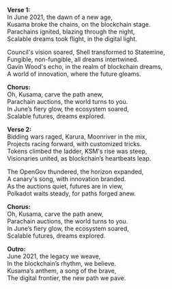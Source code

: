 **Verse 1:**\
In June 2021, the dawn of a new age,\
Kusama broke the chains, on the blockchain stage.\
Parachains ignited, blazing through the night,\
Scalable dreams took flight, in the digital light.

Council's vision soared, Shell transformed to Statemine,\
Fungible, non-fungible, all dreams intertwined.\
Gavin Wood's echo, in the realm of blockchain dreams,\
A world of innovation, where the future gleams.

**Chorus:**\
Oh, Kusama, carve the path anew,\
Parachain auctions, the world turns to you.\
In June’s fiery glow, the ecosystem soared,\
Scalable futures, dreams explored.

**Verse 2:**\
Bidding wars raged, Karura, Moonriver in the mix,\
Projects racing forward, with customized tricks.\
Tokens climbed the ladder, KSM's rise was steep,\
Visionaries united, as blockchain’s heartbeats leap.

The OpenGov thundered, the horizon expanded,\
A canary's song, with innovation branded.\
As the auctions quiet, futures are in view,\
Polkadot waits steady, for paths forged anew.

**Chorus:**\
Oh, Kusama, carve the path anew,\
Parachain auctions, the world turns to you.\
In June’s fiery glow, the ecosystem soared,\
Scalable futures, dreams explored.

**Outro:**\
June 2021, the legacy we weave,\
In the blockchain’s rhythm, we believe.\
Kusama’s anthem, a song of the brave,\
The digital frontier, the new path we pave.
